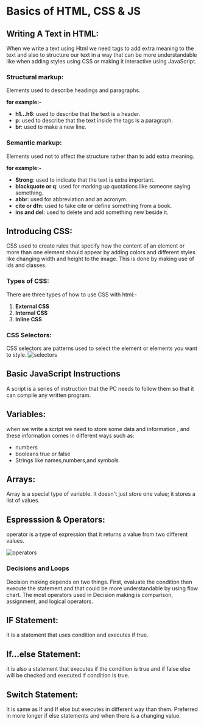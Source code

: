 # Basics of HTML, CSS & JS


## Writing A Text in HTML:


When we write a text using Html we need tags to add extra meaning to the text and also to structure our text in a way that can be more understandable like when adding styles using CSS or making it interactive using JavaScript.

### **Structural markup**:
Elements used to describe headings and paragraphs.

**for example:-**

 * **h1...h6**: used to describe that the text is a header.
 * **p**: used to describe that the text inside the tags is a paragraph. 
 * **br**: used to make a new line. 

 ### **Semantic markup**: 
 Elements used not to affect the structure rather than to add extra meaning.
 
 **for example:-**

 * **Strong**: used to indicate that the text is extra important.
 * **blockquote or q**: used for marking up quotations like someone saying something.
 * **abbr**: used for abbreviation and an acronym.
 * **cite or dfn**: used to take cite or define something from a book.
 * **ins and del**: used to delete and add something new beside it.

## Introducing CSS:

CSS used to create rules that specify how the content of an element or more than one element should appear by adding colors and different styles like changing width and height to the image. This is done by making use of ids and classes.

### Types of CSS:
There are three types of how to use CSS with html:-

1. **External CSS** 
2. **Internal CSS**
3. **Inline CSS**

### CSS Selectors:
CSS selectors are patterns used to select the element or elements you want to style.
![selectors](https://i.pinimg.com/originals/bc/97/96/bc97965579512f8a6d2303934f599c65.png)


## Basic JavaScript Instructions
A script is a series of instruction that the PC needs to follow them so that it can compile any written program.

## Variables:
when we write a script we need to store some data and information , and these information comes in different ways such as:
 
 * numbers 
 * booleans true or false
 * Strings like names,numbers,and symbols

 ## Arrays: 
 Array is  a special type of variable. It doesn't just store one value; it stores a list of values. 

 ## Espresssion & Operators:
 operator is a type of expression that it returns a value from two different values.
 
 ![operators](https://data-flair.training/blogs/wp-content/uploads/sites/2/2019/05/Types-of-Operators-in-C-and-C.jpg)

 ### Decisions and Loops
 Decision making depends on two things. First, evaluate the condition then execute the statement and that could be more understandable by using flow chart. The most operators used in Decision making is comparison, assignment, and logical operators.

 ## IF Statement:
 it is a statement that uses condition and executes if true.

 ## If...else Statement:
 it is also a statement that executes if the condition is true and if false else will be checked and executed if condition is true.

 ## Switch Statement:
 It is same as If and If else but executes in different way than them. Preferred in more longer if else statements and when there is a changing value. 


